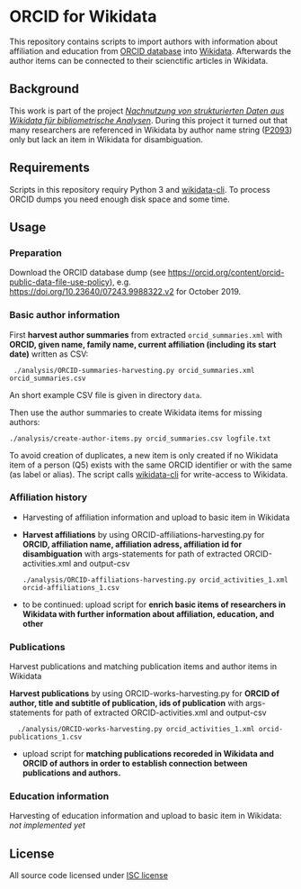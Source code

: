 # ORCID for Wikidata

This repository contains scripts to import authors with information about affiliation and education from [ORCID database] into [Wikidata]. Afterwards the author items can be connected to their scienctific articles in Wikidata.

[ORCID database]: https://orcid.org/
[Wikidata]: https://www.wikidata.org/

## Background

This work is part of the project *[Nachnutzung von strukturierten Daten aus Wikidata für bibliometrische Analysen](https://de.wikiversity.org/wiki/Wikiversity:Wikiversity:Fellow-Programm_Freies_Wissen/Einreichungen/Nachnutzung_von_strukturierten_Daten_aus_Wikidata_f%C3%BCr_bibliometrische_Analysen)*. During this project it turned out that many researchers are referenced in Wikidata by author name string ([P2093](https://www.wikidata.org/wiki/Property:P2093)) only but lack an item in Wikidata for disambiguation.

## Requirements

Scripts in this repository requiry Python 3 and [wikidata-cli]. To process ORCID dumps you need enough disk space and some time.

[wikidata-cli]: https://www.npmjs.com/package/wikidata-cli

## Usage

### Preparation

Download the ORCID database dump (see <https://orcid.org/content/orcid-public-data-file-use-policy>), e.g. <https://doi.org/10.23640/07243.9988322.v2> for October 2019.

### Basic author information

First **harvest author summaries** from extracted `orcid_summaries.xml` with **ORCID, given name, family name, current affiliation (including its start date)** written as CSV:

     ./analysis/ORCID-summaries-harvesting.py orcid_summaries.xml orcid_summaries.csv

An short example CSV file is given in directory `data`.

Then use the author summaries to create Wikidata items for missing authors:

    ./analysis/create-author-items.py orcid_summaries.csv logfile.txt

To avoid creation of duplicates, a new item is only created if no Wikidata item of a person (Q5) exists with the same ORCID identifier or with the same (as label or alias). The script calls [wikidata-cli] for write-access to Wikidata.
   
### Affiliation history

* Harvesting of affiliation information and upload to basic item in Wikidata
* **Harvest affiliations** by using ORCID-affiliations-harvesting.py for **ORCID, affiliation name, affiliation adress, affiliation id for disambiguation** with args-statements for path of extracted ORCID-activities.xml and output-csv

      ./analysis/ORCID-affiliations-harvesting.py orcid_activities_1.xml orcid-affiliations_1.csv

* to be continued: upload script for **enrich basic items of researchers in Wikidata with further information about affiliation, education, and other**

### Publications

Harvest publications and matching publication items and author items in Wikidata  

**Harvest publications** by using ORCID-works-harvesting.py for **ORCID of author, title and subtitle of publication, ids of publication** with args-statements for path of extracted ORCID-activities.xml and output-csv

      ./analysis/ORCID-works-harvesting.py orcid_activities_1.xml orcid-publications_1.csv

* upload script for **matching publications recoreded in Wikidata and ORCID of authors in order to establish connection between publications and authors.**

### Education information

Harvesting of education information and upload to basic item in Wikidata: *not implemented yet*

 
   
  
    
   
## License

All source code licensed under [ISC license](https://www.isc.org/downloads/software-support-policy/isc-license/)
